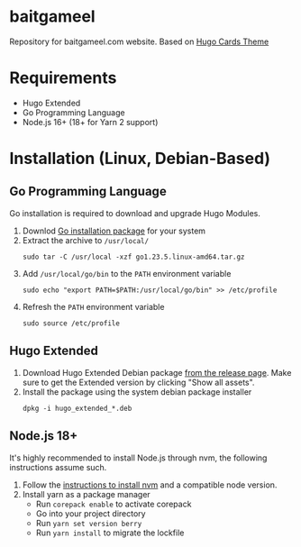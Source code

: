 # baitgameel
Repository for baitgameel.com website. Based on [Hugo Cards Theme](https://github.com/hbstack/theme-cards)

# Requirements
- Hugo Extended
- Go Programming Language
- Node.js 16+ (18+ for Yarn 2 support)

# Installation (Linux, Debian-Based)
## Go Programming Language
Go installation is required to download and upgrade Hugo Modules.
1. Downlod [Go installation package](https://go.dev/dl/) for your system
2. Extract the archive to `/usr/local/`
    ```
    sudo tar -C /usr/local -xzf go1.23.5.linux-amd64.tar.gz
    ```
3. Add `/usr/local/go/bin` to the `PATH` environment variable
    ```
    sudo echo "export PATH=$PATH:/usr/local/go/bin" >> /etc/profile
    ```
4. Refresh the `PATH` environment variable
    ```
    sudo source /etc/profile
    ```
## Hugo Extended
1. Download Hugo Extended Debian package [from the release page](https://github.com/gohugoio/hugo/releases). Make sure to get the Extended version by clicking "Show all assets".
2. Install the package using the system debian package installer
    ```
    dpkg -i hugo_extended_*.deb
    ```
## Node.js 18+
It's highly recommended to install Node.js through nvm, the following instructions assume such.
1. Follow the [instructions to install nvm](https://github.com/nvm-sh/nvm?tab=readme-ov-file#installing-and-updating) and a compatible node version.
2. Install yarn as a package manager
    - Run `corepack enable` to activate corepack
    - Go into your project directory
    - Run `yarn set version berry`
    - Run `yarn install` to migrate the lockfile
